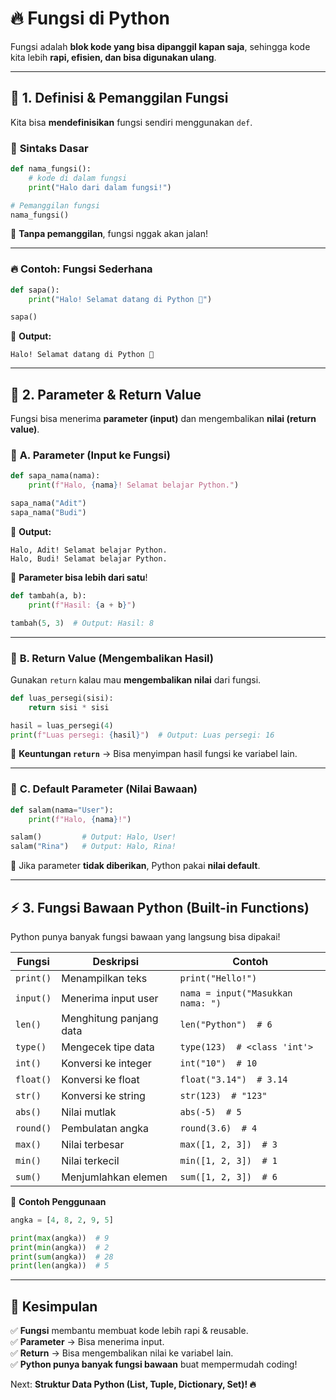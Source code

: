 # 🔥 **Fungsi di Python**  

Fungsi adalah **blok kode yang bisa dipanggil kapan saja**, sehingga kode kita lebih **rapi, efisien, dan bisa digunakan ulang**.  

---

## 🎯 **1. Definisi & Pemanggilan Fungsi**  

Kita bisa **mendefinisikan** fungsi sendiri menggunakan `def`.  

### 🔹 **Sintaks Dasar**
```python
def nama_fungsi():
    # kode di dalam fungsi
    print("Halo dari dalam fungsi!")

# Pemanggilan fungsi
nama_fungsi()
```
📌 **Tanpa pemanggilan**, fungsi nggak akan jalan!  

---

### 🔥 **Contoh: Fungsi Sederhana**
```python
def sapa():
    print("Halo! Selamat datang di Python 🚀")

sapa()
```
📝 **Output:**  
```
Halo! Selamat datang di Python 🚀
```

---

## 🔄 **2. Parameter & Return Value**  

Fungsi bisa menerima **parameter (input)** dan mengembalikan **nilai (return value)**.  

### 🔹 **A. Parameter (Input ke Fungsi)**  
```python
def sapa_nama(nama):
    print(f"Halo, {nama}! Selamat belajar Python.")

sapa_nama("Adit")
sapa_nama("Budi")
```
📝 **Output:**  
```
Halo, Adit! Selamat belajar Python.  
Halo, Budi! Selamat belajar Python.  
```

📌 **Parameter bisa lebih dari satu**!  
```python
def tambah(a, b):
    print(f"Hasil: {a + b}")

tambah(5, 3)  # Output: Hasil: 8
```

---

### 🔹 **B. Return Value (Mengembalikan Hasil)**  
Gunakan `return` kalau mau **mengembalikan nilai** dari fungsi.  

```python
def luas_persegi(sisi):
    return sisi * sisi

hasil = luas_persegi(4)
print(f"Luas persegi: {hasil}")  # Output: Luas persegi: 16
```

📌 **Keuntungan `return`** → Bisa menyimpan hasil fungsi ke variabel lain.

---

### 🔹 **C. Default Parameter (Nilai Bawaan)**  
```python
def salam(nama="User"):
    print(f"Halo, {nama}!")

salam()         # Output: Halo, User!
salam("Rina")   # Output: Halo, Rina!
```
📌 Jika parameter **tidak diberikan**, Python pakai **nilai default**.  

---

## ⚡ **3. Fungsi Bawaan Python (Built-in Functions)**  

Python punya banyak fungsi bawaan yang langsung bisa dipakai!  

| **Fungsi**  | **Deskripsi**  | **Contoh**  |
|-------------|---------------|------------|
| `print()`   | Menampilkan teks | `print("Hello!")` |
| `input()`   | Menerima input user | `nama = input("Masukkan nama: ")` |
| `len()`     | Menghitung panjang data | `len("Python")  # 6` |
| `type()`    | Mengecek tipe data | `type(123)  # <class 'int'>` |
| `int()`     | Konversi ke integer | `int("10")  # 10` |
| `float()`   | Konversi ke float | `float("3.14")  # 3.14` |
| `str()`     | Konversi ke string | `str(123)  # "123"` |
| `abs()`     | Nilai mutlak | `abs(-5)  # 5` |
| `round()`   | Pembulatan angka | `round(3.6)  # 4` |
| `max()`     | Nilai terbesar | `max([1, 2, 3])  # 3` |
| `min()`     | Nilai terkecil | `min([1, 2, 3])  # 1` |
| `sum()`     | Menjumlahkan elemen | `sum([1, 2, 3])  # 6` |

📌 **Contoh Penggunaan**  
```python
angka = [4, 8, 2, 9, 5]

print(max(angka))  # 9
print(min(angka))  # 2
print(sum(angka))  # 28
print(len(angka))  # 5
```

---

## 🚀 **Kesimpulan**  
✅ **Fungsi** membantu membuat kode lebih rapi & reusable.  
✅ **Parameter** → Bisa menerima input.  
✅ **Return** → Bisa mengembalikan nilai ke variabel lain.  
✅ **Python punya banyak fungsi bawaan** buat mempermudah coding!  

Next: **Struktur Data Python (List, Tuple, Dictionary, Set)! 🔥**